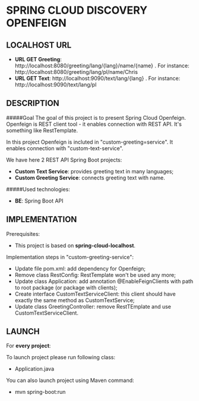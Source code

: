 SPRING CLOUD DISCOVERY OPENFEIGN
================================


LOCALHOST URL
-------------

* **URL GET Greeting**: http://localhost:8080/greeting/lang/{lang}/name/{name} . For instance: http://localhost:8080/greeting/lang/pl/name/Chris 
* **URL GET Text**: http://localhost:9090/text/lang/{lang} . For instance: http://localhost:9090/text/lang/pl


DESCRIPTION
-----------

#####Goal
The goal of this project is to present Spring Cloud Openfeign. Openfeign is REST client tool - it enables connection with REST API.
It's something like RestTemplate.

In this project Openfeign is incluted in "custom-greeting=service". It enables connection with "custom-text-service".

We have here 2 REST API Spring Boot projects:
* **Custom Text Service**: provides greeting text in many languages;
* **Custom Greeting Service**: connects greeting text with name.

#####Used technologies:
* **BE**: Spring Boot API


IMPLEMENTATION
--------------

Prerequisites:
* This project is based on **spring-cloud-localhost**.

Implementation steps in "custom-greeting-service":
* Update file pom.xml: add dependency for Openfeign;
* Remove class RestConfig: RestTemplate won't be used any more;
* Update class Application: add annotation @EnableFeignClients with path to root package (or package with clients);
* Create interface CustomTextServiceClient: this client should have exactly the same method as CustomTextService;
* Update class GreetingController: remove RestTEmplate and use CustomTextServiceClient.
  

LAUNCH
------

For **every project**:

To launch project please run following class: 
* Application.java

You can also launch project using Maven command:
* mvn spring-boot:run